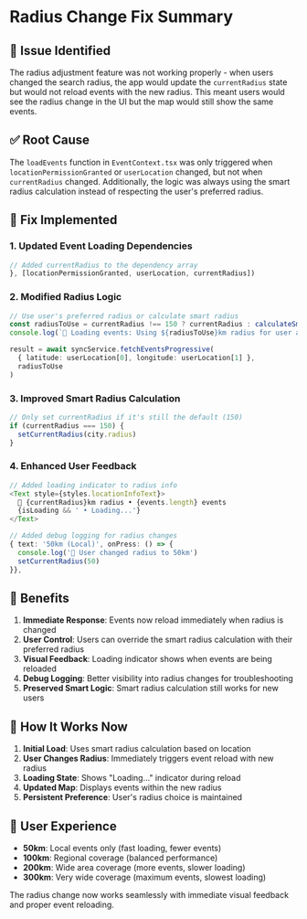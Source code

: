 # Radius Change Fix Summary

## 🎯 **Issue Identified**

The radius adjustment feature was not working properly - when users changed the search radius, the app would update the `currentRadius` state but would not reload events with the new radius. This meant users would see the radius change in the UI but the map would still show the same events.

## ✅ **Root Cause**

The `loadEvents` function in `EventContext.tsx` was only triggered when `locationPermissionGranted` or `userLocation` changed, but not when `currentRadius` changed. Additionally, the logic was always using the smart radius calculation instead of respecting the user's preferred radius.

## 🔧 **Fix Implemented**

### **1. Updated Event Loading Dependencies**
```typescript
// Added currentRadius to the dependency array
}, [locationPermissionGranted, userLocation, currentRadius])
```

### **2. Modified Radius Logic**
```typescript
// Use user's preferred radius or calculate smart radius
const radiusToUse = currentRadius !== 150 ? currentRadius : calculateSmartRadius(userLocation)
console.log(`🎯 Loading events: Using ${radiusToUse}km radius for user at ${userLocation[0]}, ${userLocation[1]}`)

result = await syncService.fetchEventsProgressive(
  { latitude: userLocation[0], longitude: userLocation[1] }, 
  radiusToUse
)
```

### **3. Improved Smart Radius Calculation**
```typescript
// Only set currentRadius if it's still the default (150)
if (currentRadius === 150) {
  setCurrentRadius(city.radius)
}
```

### **4. Enhanced User Feedback**
```typescript
// Added loading indicator to radius info
<Text style={styles.locationInfoText}>
  📍 {currentRadius}km radius • {events.length} events
  {isLoading && ' • Loading...'}
</Text>

// Added debug logging for radius changes
{ text: '50km (Local)', onPress: () => {
  console.log('🎯 User changed radius to 50km')
  setCurrentRadius(50)
}},
```

## 🎉 **Benefits**

1. **Immediate Response**: Events now reload immediately when radius is changed
2. **User Control**: Users can override the smart radius calculation with their preferred radius
3. **Visual Feedback**: Loading indicator shows when events are being reloaded
4. **Debug Logging**: Better visibility into radius changes for troubleshooting
5. **Preserved Smart Logic**: Smart radius calculation still works for new users

## 🔄 **How It Works Now**

1. **Initial Load**: Uses smart radius calculation based on location
2. **User Changes Radius**: Immediately triggers event reload with new radius
3. **Loading State**: Shows "Loading..." indicator during reload
4. **Updated Map**: Displays events within the new radius
5. **Persistent Preference**: User's radius choice is maintained

## 📱 **User Experience**

- **50km**: Local events only (fast loading, fewer events)
- **100km**: Regional coverage (balanced performance)
- **200km**: Wide area coverage (more events, slower loading)
- **300km**: Very wide coverage (maximum events, slowest loading)

The radius change now works seamlessly with immediate visual feedback and proper event reloading.
